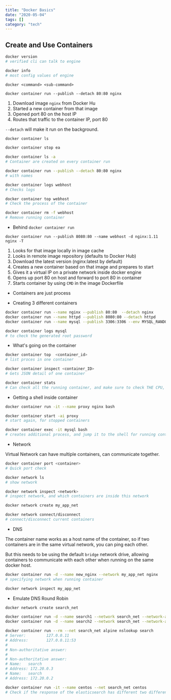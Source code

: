```yaml
---
title: "Docker Basics"
date: "2020-05-04"
tags: []
category: "tech"
---
```


## Create and Use Containers

```bash
docker version
# verified cli can talk to engine

docker info
# most config values of engine
```

```
docker <command> <sub-command>
```

```
docker container run --publish --detach 80:80 nginx
```

1. Download image `nginx` from Docker Hu
2. Started a new container from that image
3. Opened port 80 on the host IP
4. Routes that traffic to the container IP, port 80

`--detach` will make it run on the background.

```bash
docker container ls

docker container stop ea

docker container ls -a
# Container are created on every container run

docker container run --publish --detach 80:80 nginx
# with names

docker container logs webhost
# Checks logs

docker container top webhost
# Check the process of the container

docker container rm -f webhost
# Remove running container
```

- Behind `docker container run`

```
docker container run --publish 8080:80 --name webhost -d nginx:1.11 nginx -T
```

1. Looks for that image locally in image cache
2. Looks in remote image repository (defaults to Docker Hub)
3. Download the latest version (nginx:latest by default)
4. Creates a new container based on that image and prepares to start
5. Gives it a virtual IP on a private network inside docker engine
6. Opens up port 80 on host and forward to port 80 in container
7. Starts container by using `CMD` in the image Dockerfile

- Containers are just process

- Creating 3 different containers

```bash
docker container run --name nginx --publish 80:80  --detach nginx
docker container run --name httpd --publish 8080:80 --detach httpd
docker container run --name mysql --publish 3306:3306 --env MYSQL_RANDOM_ROOT_PASSWORD=yes --detach mysql

docker container logs mysql
# to check the generated root password
```

- What's going on the container

```bash
docker container top  <container_id>
# list proces in one container

docker container inspect <container_ID>
# Gets JSON detail of one container

docker container stats
# Can check all the running container, and make sure to check THE CPU, and memory
```

- Getting a shell inside container

```bash
docker container run -it --name proxy nginx bash

docker container start -ai proxy
# start again, for stopped containers

docker container exec -it mysql bash
# creates additional process, and jump it to the shell for running container
```

- Network

Virtual Network can have multiple containers, can communicate together.

```bash
docker container port <container>
# Quick port check
```

```bash
docker network ls
# show network

docker network inspect <network>
# inspect network, and which containers are inside this network

docker network create my_app_net

docker network connect/disconnect
# connect/disconnect current containers
```

- DNS

The container name works as a host name of the container, so if two containers are in the same virtual network, you can ping each other.

But this needs to be using the default `bridge` network drive, allowing containers to communicate with each other when running on the same docker host.

```bash
docker container run -d --name new_nginx --network my_app_net nginx
# specifying network when running container

docker network inspect my_app_net
```

- Emulate DNS Round Robin

```bash
docker network create search_net

docker container run -d --name search1 --network search_net --network-alias search elasticsearch:2
docker container run -d --name search2 --network search_net --network-alias search elasticsearch:2

docker container run --rm --net search_net alpine nslookup search
# Server:         127.0.0.11
# Address:        127.0.0.11:53
#
# Non-authoritative answer:
#
# Non-authoritative answer:
# Name:   search
# Address: 172.20.0.3
# Name:   search
# Address: 172.20.0.2

docker container run -it --name centos --net search_net centos
# Check if the response of the elasticsearch has different two different names, when you request couple of times
```
